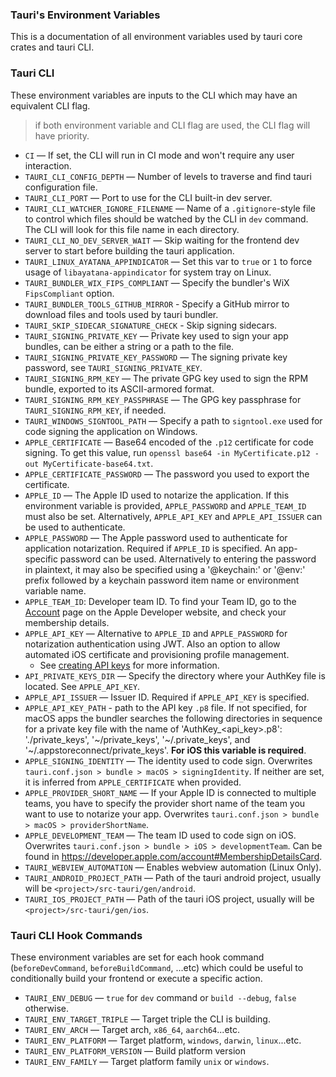 ### Tauri's Environment Variables

This is a documentation of all environment variables used by tauri core crates and tauri CLI.

### Tauri CLI

These environment variables are inputs to the CLI which may have an equivalent CLI flag.

> if both environment variable and CLI flag are used, the CLI flag will have priority.

- `CI` — If set, the CLI will run in CI mode and won't require any user interaction.
- `TAURI_CLI_CONFIG_DEPTH` — Number of levels to traverse and find tauri configuration file.
- `TAURI_CLI_PORT` — Port to use for the CLI built-in dev server.
- `TAURI_CLI_WATCHER_IGNORE_FILENAME` — Name of a `.gitignore`-style file to control which files should be watched by the CLI in `dev` command. The CLI will look for this file name in each directory.
- `TAURI_CLI_NO_DEV_SERVER_WAIT` — Skip waiting for the frontend dev server to start before building the tauri application.
- `TAURI_LINUX_AYATANA_APPINDICATOR` — Set this var to `true` or `1` to force usage of `libayatana-appindicator` for system tray on Linux.
- `TAURI_BUNDLER_WIX_FIPS_COMPLIANT` — Specify the bundler's WiX `FipsCompliant` option.
- `TAURI_BUNDLER_TOOLS_GITHUB_MIRROR` - Specify a GitHub mirror to download files and tools used by tauri bundler.
- `TAURI_SKIP_SIDECAR_SIGNATURE_CHECK` - Skip signing sidecars.
- `TAURI_SIGNING_PRIVATE_KEY` — Private key used to sign your app bundles, can be either a string or a path to the file.
- `TAURI_SIGNING_PRIVATE_KEY_PASSWORD` — The signing private key password, see `TAURI_SIGNING_PRIVATE_KEY`.
- `TAURI_SIGNING_RPM_KEY` — The private GPG key used to sign the RPM bundle, exported to its ASCII-armored format.
- `TAURI_SIGNING_RPM_KEY_PASSPHRASE` — The GPG key passphrase for `TAURI_SIGNING_RPM_KEY`, if needed.
- `TAURI_WINDOWS_SIGNTOOL_PATH` — Specify a path to `signtool.exe` used for code signing the application on Windows.
- `APPLE_CERTIFICATE` — Base64 encoded of the `.p12` certificate for code signing. To get this value, run `openssl base64 -in MyCertificate.p12 -out MyCertificate-base64.txt`.
- `APPLE_CERTIFICATE_PASSWORD` — The password you used to export the certificate.
- `APPLE_ID` — The Apple ID used to notarize the application. If this environment variable is provided, `APPLE_PASSWORD` and `APPLE_TEAM_ID` must also be set. Alternatively, `APPLE_API_KEY` and `APPLE_API_ISSUER` can be used to authenticate.
- `APPLE_PASSWORD` — The Apple password used to authenticate for application notarization. Required if `APPLE_ID` is specified. An app-specific password can be used. Alternatively to entering the password in plaintext, it may also be specified using a '@keychain:' or '@env:' prefix followed by a keychain password item name or environment variable name.
- `APPLE_TEAM_ID`: Developer team ID. To find your Team ID, go to the [Account](https://developer.apple.com/account) page on the Apple Developer website, and check your membership details.
- `APPLE_API_KEY` — Alternative to `APPLE_ID` and `APPLE_PASSWORD` for notarization authentication using JWT. Also an option to allow automated iOS certificate and provisioning profile management.
  - See [creating API keys](https://developer.apple.com/documentation/appstoreconnectapi/creating_api_keys_for_app_store_connect_api) for more information.
- `API_PRIVATE_KEYS_DIR` — Specify the directory where your AuthKey file is located. See `APPLE_API_KEY`.
- `APPLE_API_ISSUER` — Issuer ID. Required if `APPLE_API_KEY` is specified.
- `APPLE_API_KEY_PATH` - path to the API key `.p8` file. If not specified, for macOS apps the bundler searches the following directories in sequence for a private key file with the name of 'AuthKey\_<api_key>.p8': './private_keys', '~/private_keys', '~/.private_keys', and '~/.appstoreconnect/private_keys'. **For iOS this variable is required**.
- `APPLE_SIGNING_IDENTITY` — The identity used to code sign. Overwrites `tauri.conf.json > bundle > macOS > signingIdentity`. If neither are set, it is inferred from `APPLE_CERTIFICATE` when provided.
- `APPLE_PROVIDER_SHORT_NAME` — If your Apple ID is connected to multiple teams, you have to specify the provider short name of the team you want to use to notarize your app. Overwrites `tauri.conf.json > bundle > macOS > providerShortName`.
- `APPLE_DEVELOPMENT_TEAM` — The team ID used to code sign on iOS. Overwrites `tauri.conf.json > bundle > iOS > developmentTeam`. Can be found in https://developer.apple.com/account#MembershipDetailsCard.
- `TAURI_WEBVIEW_AUTOMATION` — Enables webview automation (Linux Only).
- `TAURI_ANDROID_PROJECT_PATH` — Path of the tauri android project, usually will be `<project>/src-tauri/gen/android`.
- `TAURI_IOS_PROJECT_PATH` — Path of the tauri iOS project, usually will be `<project>/src-tauri/gen/ios`.

### Tauri CLI Hook Commands

These environment variables are set for each hook command (`beforeDevCommand`, `beforeBuildCommand`, ...etc) which could be useful to conditionally build your frontend or execute a specific action.

- `TAURI_ENV_DEBUG` — `true` for `dev` command or `build --debug`, `false` otherwise.
- `TAURI_ENV_TARGET_TRIPLE` — Target triple the CLI is building.
- `TAURI_ENV_ARCH` — Target arch, `x86_64`, `aarch64`...etc.
- `TAURI_ENV_PLATFORM` — Target platform, `windows`, `darwin`, `linux`...etc.
- `TAURI_ENV_PLATFORM_VERSION` — Build platform version
- `TAURI_ENV_FAMILY` — Target platform family `unix` or `windows`.
